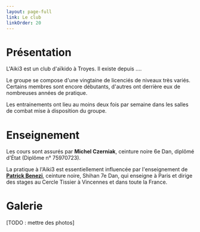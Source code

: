 ```yaml
---
layout: page-full
link: Le club
linkOrder: 20
---
```

# Présentation

L'Aiki3 est un club d'aïkido à Troyes. Il existe depuis ....

Le groupe se compose d'une vingtaine de licenciés de niveaux très variés. Certains membres sont encore débutants, d'autres ont derrière eux de nombreuses années de pratique.   

Les entrainements ont lieu au moins deux fois par semaine dans les salles de combat mise à disposition du groupe.

# Enseignement

Les cours sont assurés par **Michel Czerniak**, ceinture noire 6e Dan, diplômé d'État (Diplôme n° 75970723).

La pratique à l'Aiki3 est essentiellement influencée par l'enseignement de **[Patrick Benezi](http://www.aikido-benezi.com)**, ceinture noire, Shihan 7e Dan, qui enseigne à Paris et dirige des stages au Cercle Tissier à Vincennes et dans toute la France.


# Galerie

[TODO : mettre des photos]
